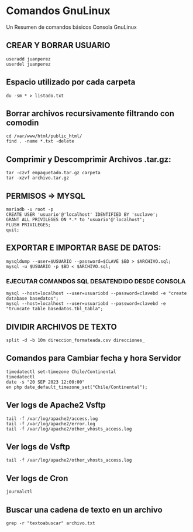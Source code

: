 # Comandos GnuLinux
Un Resumen de comandos básicos Consola GnuLinux  

## CREAR Y BORRAR USUARIO
````
useradd juanperez
userdel juanperez
````
## Espacio utilizado por cada carpeta
````
du -sm * > listado.txt
````

## Borrar archivos recursivamente filtrando con comodin
````
cd /var/www/html/public_html/
find . -name *.txt -delete
````

## Comprimir y Descomprimir Archivos .tar.gz:
````
tar -czvf empaquetado.tar.gz carpeta
tar -xzvf archivo.tar.gz
````

## PERMISOS => MYSQL
````
mariadb -u root -p
CREATE USER 'usuario'@'localhost' IDENTIFIED BY 'suclave';
GRANT ALL PRIVILEGES ON *.* to 'usuario'@'localhost';
FLUSH PRIVILEGES;
quit;
````

## EXPORTAR E IMPORTAR BASE DE DATOS:
````
mysqldump --user=$USUARIO --password=$CLAVE $BD > $ARCHIVO.sql;
mysql -u $USUARIO -p $BD < $ARCHIVO.sql;
````

### EJECUTAR COMANDOS SQL DESATENDIDO DESDE CONSOLA
````
mysql --host=localhost --user=usuariobd --password=clavebd -e "create database basedatos";
mysql --host=localhost --user=usuariobd --password=clavebd -e "truncate table basedatos.tbl_tabla";
````

## DIVIDIR ARCHIVOS DE TEXTO
````
split -d -b 10m direccion_formateada.csv direcciones_
````

## Comandos para Cambiar fecha y hora Servidor
````
timedatectl set-timezone Chile/Continental
timedatectl
date -s "20 SEP 2023 12:00:00"
en php date_default_timezone_set("Chile/Continental");
````

## Ver logs de Apache2 Vsftp
````
tail -f /var/log/apache2/access.log
tail -f /var/log/apache2/error.log
tail -f /var/log/apache2/other_vhosts_access.log
````

## Ver logs de Vsftp
````
tail -f /var/log/apache2/other_vhosts_access.log
````

## Ver logs de Cron
````
journalctl
````

## Buscar una cadena de texto en un archivo
````
grep -r "textoabuscar" archivo.txt
````

